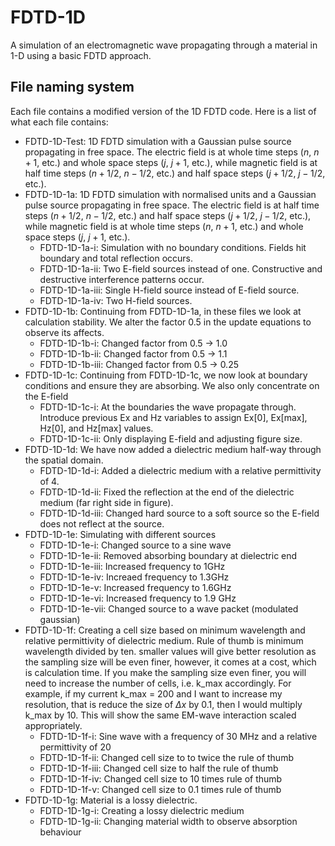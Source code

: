 # FDTD-1D
A simulation of an electromagnetic wave propagating through a material in 1-D using a basic FDTD approach.

## File naming system
Each file contains a modified version of the 1D FDTD code. Here is a list of what each file contains:
- FDTD-1D-Test: 1D FDTD simulation with a Gaussian pulse source propagating in free space. The electric field is at whole time steps ($n$, $n + 1$, etc.) and whole space steps ($j$, $j + 1$, etc.), while magnetic field is at half time steps ($n + 1/2$, $n - 1/2$, etc.) and half space steps ($j + 1/2$, $j - 1/2$, etc.).
- FDTD-1D-1a: 1D FDTD simulation with normalised units and a Gaussian pulse source propagating in free space. The electric field is at half time steps ($n + 1/2$, $n - 1/2$, etc.) and half space steps ($j + 1/2$, $j - 1/2$, etc.), while magnetic field is at whole time steps ($n$, $n + 1$, etc.) and whole space steps ($j$, $j + 1$, etc.).
    - FDTD-1D-1a-i: Simulation with no boundary conditions. Fields hit boundary and total reflection occurs.
    - FDTD-1D-1a-ii: Two E-field sources instead of one. Constructive and destructive interference patterns occur.
    - FDTD-1D-1a-iii: Single H-field source instead of E-field source.
    - FDTD-1D-1a-iv: Two H-field sources.
- FDTD-1D-1b: Continuing from FDTD-1D-1a, in these files we look at calculation stability. We alter the factor 0.5 in the update equations to observe its affects.
    - FDTD-1D-1b-i: Changed factor from 0.5 -> 1.0
    - FDTD-1D-1b-ii: Changed factor from 0.5 -> 1.1
    - FDTD-1D-1b-iii: Changed factor from 0.5 -> 0.25
- FDTD-1D-1c: Continuing from FDTD-1D-1c, we now look at boundary conditions and ensure they are absorbing. We also only concentrate on the E-field
    - FDTD-1D-1c-i: At the boundaries the wave propagate through. Introduce previous Ex and Hz variables to assign Ex[0], Ex[max], Hz[0], and Hz[max] values.
    - FDTD-1D-1c-ii: Only displaying E-field and adjusting figure size.
- FDTD-1D-1d: We have now added a dielectric medium half-way through the spatial domain.
    - FDTD-1D-1d-i: Added a dielectric medium with a relative permittivity of 4.
    - FDTD-1D-1d-ii: Fixed the reflection at the end of the dielectric medium (far right side in figure).
    - FDTD-1D-1d-iii: Changed hard source to a soft source so the E-field does not reflect at the source.
- FDTD-1D-1e: Simulating with different sources
    - FDTD-1D-1e-i: Changed source to a sine wave
    - FDTD-1D-1e-ii: Removed absorbing boundary at dielectric end
    - FDTD-1D-1e-iii: Increased frequency to 1GHz
    - FDTD-1D-1e-iv: Increaed frequency to 1.3GHz
    - FDTD-1D-1e-v: Increased frequency to 1.6GHz
    - FDTD-1D-1e-vi: Increased frequency to 1.9 GHz 
    - FDTD-1D-1e-vii: Changed source to a wave packet (modulated gaussian)
- FDTD-1D-1f: Creating a cell size based on minimum wavelength and relative permittivity of dielectric medium. Rule of thumb is minimum wavelength divided by ten. smaller values will give better resolution as the sampling size will be even finer, however, it comes at a cost, which is calculation time. If you make the sampling size even finer, you will need to increase the number of cells, i.e. k_max accordingly. For example, if my current k_max = 200 and I want to increase my resolution, that is reduce the size of $\Delta x$ by 0.1, then I would multiply k_max by 10. This will show the same EM-wave interaction scaled appropriately.
    - FDTD-1D-1f-i: Sine wave with a frequency of 30 MHz and a relative permittivity of 20
    - FDTD-1D-1f-ii: Changed cell size to to twice the rule of thumb
    - FDTD-1D-1f-iii: Changed cell size to half the rule of thumb
    - FDTD-1D-1f-iv: Changed cell size to 10 times rule of thumb
    - FDTD-1D-1f-v: Changed cell size to 0.1 times rule of thumb
- FDTD-1D-1g: Material is a lossy dielectric.
    - FDTD-1D-1g-i: Creating a lossy dielectric medium
    - FDTD-1D-1g-ii: Changing material width to observe absorption behaviour